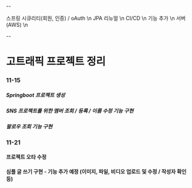 -- 

스프링 시큐리티(회원, 인증) / oAuth \n
JPA 리뉴얼 \n
CI/CD \n
기능 추가 \n
서버(AWS) \n

--

# 고트래픽 프로젝트 정리
### 11-15
##### Springboot 프로젝트 생성
##### SNS 프로젝트를 위한 멤버 조회 / 등록 / 이름 수정 기능 구현
#####                     팔로우 조회 기능 구현

### 11-21
#### 프로젝트 오타 수정
#### 심플 글 쓰기 구현 - 기능 추가 예정 (이미지, 파일, 비디오 업로드 및 수정 / 작성자 확인 등)

